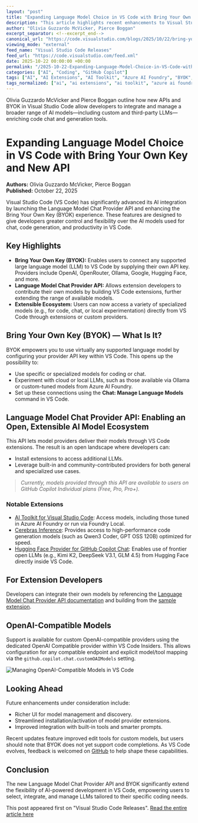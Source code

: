```yaml
---
layout: "post"
title: "Expanding Language Model Choice in VS Code with Bring Your Own Key and New API"
description: "This article highlights recent enhancements to Visual Studio Code's AI capabilities, focusing on the new Language Model Chat Provider API and the Bring Your Own Key (BYOK) feature. Developers can now choose from a wide range of AI models—including custom and third-party LLMs—for chat and code generation experiences, and extension authors can integrate additional models via the extensible API."
author: "Olivia Guzzardo McVicker, Pierce Boggan"
excerpt_separator: <!--excerpt_end-->
canonical_url: "https://code.visualstudio.com/blogs/2025/10/22/bring-your-own-key"
viewing_mode: "external"
feed_name: "Visual Studio Code Releases"
feed_url: "https://code.visualstudio.com/feed.xml"
date: 2025-10-22 00:00:00 +00:00
permalink: "/2025-10-22-Expanding-Language-Model-Choice-in-VS-Code-with-Bring-Your-Own-Key-and-New-API.html"
categories: ["AI", "Coding", "GitHub Copilot"]
tags: ["AI", "AI Extensions", "AI Toolkit", "Azure AI Foundry", "BYOK", "Cerebras", "Code Generation", "Coding", "Custom LLM", "Extension Development", "GitHub Copilot", "GitHub Copilot Chat", "Hugging Face", "Language Model Chat Provider API", "LLM Integration", "Model Management", "News", "Ollama", "OpenAI Compatible", "VS Code", "VS Code Extensions"]
tags_normalized: ["ai", "ai extensions", "ai toolkit", "azure ai foundry", "byok", "cerebras", "code generation", "coding", "custom llm", "extension development", "github copilot", "github copilot chat", "hugging face", "language model chat provider api", "llm integration", "model management", "news", "ollama", "openai compatible", "vs code", "vs code extensions"]
---
```


Olivia Guzzardo McVicker and Pierce Boggan outline how new APIs and BYOK in Visual Studio Code allow developers to integrate and manage a broader range of AI models—including custom and third-party LLMs—enriching code chat and generation tools.<!--excerpt_end-->

# Expanding Language Model Choice in VS Code with Bring Your Own Key and New API

**Authors:** Olivia Guzzardo McVicker, Pierce Boggan  
**Published:** October 22, 2025

Visual Studio Code (VS Code) has significantly advanced its AI integration by launching the Language Model Chat Provider API and enhancing the Bring Your Own Key (BYOK) experience. These features are designed to give developers greater control and flexibility over the AI models used for chat, code generation, and productivity in VS Code.

## Key Highlights

- **Bring Your Own Key (BYOK):** Enables users to connect any supported large language model (LLM) to VS Code by supplying their own API key. Providers include OpenAI, OpenRouter, Ollama, Google, Hugging Face, and more.
- **Language Model Chat Provider API:** Allows extension developers to contribute their own models by building VS Code extensions, further extending the range of available models.
- **Extensible Ecosystem:** Users can now access a variety of specialized models (e.g., for code, chat, or local experimentation) directly from VS Code through extensions or custom providers.

## Bring Your Own Key (BYOK) — What Is It?

BYOK empowers you to use virtually any supported language model by configuring your provider API key within VS Code. This opens up the possibility to:

- Use specific or specialized models for coding or chat.
- Experiment with cloud or local LLMs, such as those available via Ollama or custom-tuned models from Azure AI Foundry.
- Set up these connections using the **Chat: Manage Language Models** command in VS Code.

## Language Model Chat Provider API: Enabling an Open, Extensible AI Model Ecosystem

This API lets model providers deliver their models through VS Code extensions. The result is an open landscape where developers can:

- Install extensions to access additional LLMs.
- Leverage built-in and community-contributed providers for both general and specialized use cases.

> *Currently, models provided through this API are available to users on GitHub Copilot Individual plans (Free, Pro, Pro+).*

### Notable Extensions

- [AI Toolkit for Visual Studio Code](https://marketplace.visualstudio.com/items?itemName=ms-windows-ai-studio.windows-ai-studio): Access models, including those tuned in Azure AI Foundry or run via Foundry Local.
- [Cerebras Inference](https://marketplace.visualstudio.com/items?itemName=cerebras.cerebras-chat): Provides access to high-performance code generation models (such as Qwen3 Coder, GPT OSS 120B) optimized for speed.
- [Hugging Face Provider for GitHub Copilot Chat](https://marketplace.visualstudio.com/items?itemName=HuggingFace.huggingface-vscode-chat): Enables use of frontier open LLMs (e.g., Kimi K2, DeepSeek V3.1, GLM 4.5) from Hugging Face directly inside VS Code.

## For Extension Developers

Developers can integrate their own models by referencing the [Language Model Chat Provider API documentation](https://code.visualstudio.com/api/extension-guides/ai/language-model-chat-provider) and building from the [sample extension](https://github.com/microsoft/vscode-extension-samples/tree/main/chat-model-provider-sample).

## OpenAI-Compatible Models

Support is available for custom OpenAI-compatible providers using the dedicated OpenAI Compatible provider within VS Code Insiders. This allows configuration for any compatible endpoint and explicit model/tool mapping via the `github.copilot.chat.customOAIModels` setting.

![Managing OpenAI-Compatible Models in VS Code](/assets/blogs/2025/10/22/manage-openai-compatible.png)

## Looking Ahead

Future enhancements under consideration include:

- Richer UI for model management and discovery.
- Streamlined installation/activation of model provider extensions.
- Improved integration with built-in tools and smarter prompts.

Recent updates feature improved edit tools for custom models, but users should note that BYOK does not yet support code completions. As VS Code evolves, feedback is welcomed on [GitHub](https://github.com/microsoft/vscode) to help shape these capabilities.

## Conclusion

The new Language Model Chat Provider API and BYOK significantly extend the flexibility of AI-powered development in VS Code, empowering users to select, integrate, and manage LLMs tailored to their specific coding needs.

This post appeared first on "Visual Studio Code Releases". [Read the entire article here](https://code.visualstudio.com/blogs/2025/10/22/bring-your-own-key)
